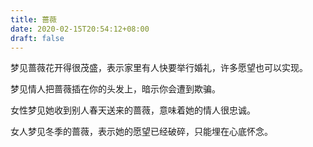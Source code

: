 ```yaml
---
title: 蔷薇
date: 2020-02-15T20:54:12+08:00
draft: false
---
```


梦见蔷薇花开得很茂盛，表示家里有人快要举行婚礼，许多愿望也可以实现。<br>


梦见情人把蔷薇插在你的头发上，暗示你会遭到欺骗。<br>


女性梦见她收到别人春天送来的蔷薇，意味着她的情人很忠诚。<br>


女人梦见冬季的蔷薇，表示她的愿望已经破碎，只能埋在心底怀念。<br>
